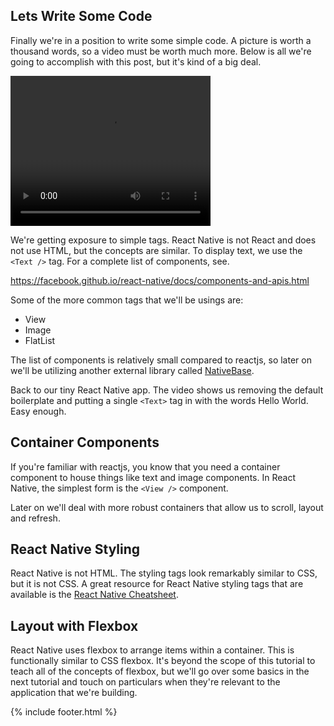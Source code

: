 ## Lets Write Some Code

Finally we're in a position to write some simple code. A picture is worth a thousand words, so a video must be worth much more. Below is all we're going to accomplish with this post, but it's kind of a big deal.

<video width="320" height="240" controls>
  <source src="{{ site.videourl }}/react-native-hello-world.mp4" type="video/mp4">
Your browser does not support the video tag.
</video>

We're getting exposure to simple tags. React Native is not React and does not use HTML, but the concepts are similar. To display text, we use the `<Text />` tag. For a complete list of components, see.

https://facebook.github.io/react-native/docs/components-and-apis.html

Some of the more common tags that we'll be usings are:

* View
* Image
* FlatList

The list of components is relatively small compared to reactjs, so later on we'll be utilizing another external library called <a href="https://nativebase.io/" target="_blank">NativeBase</a>.

Back to our tiny React Native app. The video shows us removing the default boilerplate and putting a single `<Text>` tag in with the words Hello World. Easy enough.

## Container Components

If you're familiar with reactjs, you know that you need a container component to house things like text and image components. In React Native, the simplest form is the `<View />` component.

Later on we'll deal with more robust containers that allow us to scroll, layout and refresh.

## React Native Styling

React Native is not HTML. The styling tags look remarkably similar to CSS, but it is not CSS. A great resource for React Native styling tags that are available is the <a href="https://github.com/vhpoet/react-native-styling-cheat-sheet" target="_blank">React Native Cheatsheet</a>.

## Layout with Flexbox

React Native uses flexbox to arrange items within a container. This is functionally similar to CSS flexbox. It's beyond the scope of this tutorial to teach all of the concepts of flexbox, but we'll go over some basics in the next tutorial and touch on particulars when they're relevant to the application that we're building.

{% include footer.html %}
